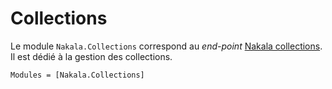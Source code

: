 # Collections

Le module `Nakala.Collections` correspond au *end-point* [Nakala collections](https://api.nakala.fr/doc#operations-tag-collections). Il est dédié à la gestion des collections.


```@autodocs
Modules = [Nakala.Collections]
```
